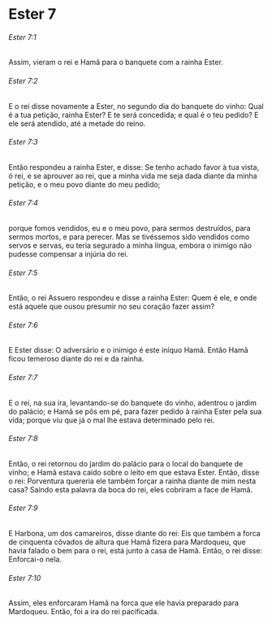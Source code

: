 # Ester 7

###### Ester 7:1

Assim, vieram o rei e Hamã para o banquete com a rainha Ester.

###### Ester 7:2

E o rei disse novamente a Ester, no segundo dia do banquete do vinho: Qual é a tua petição, rainha Ester? E te será concedida; e qual é o teu pedido? E ele será atendido, até a metade do reino.

###### Ester 7:3

Então respondeu a rainha Ester, e disse: Se tenho achado favor à tua vista, ó rei, e se aprouver ao rei, que a minha vida me seja dada diante da minha petição, e o meu povo diante do meu pedido;

###### Ester 7:4

porque fomos vendidos, eu e o meu povo, para sermos destruídos, para sermos mortos, e para perecer. Mas se tivéssemos sido vendidos como servos e servas, eu teria segurado a minha língua, embora o inimigo não pudesse compensar a injúria do rei.

###### Ester 7:5

Então, o rei Assuero respondeu e disse a rainha Ester: Quem é ele, e onde está aquele que ousou presumir no seu coração fazer assim?

###### Ester 7:6

E Ester disse: O adversário e o inimigo é este iníquo Hamã. Então Hamã ficou temeroso diante do rei e da rainha.

###### Ester 7:7

E o rei, na sua ira, levantando-se do banquete do vinho, adentrou o jardim do palácio; e Hamã se pôs em pé, para fazer pedido à rainha Ester pela sua vida; porque viu que já o mal lhe estava determinado pelo rei.

###### Ester 7:8

Então, o rei retornou do jardim do palácio para o local do banquete de vinho; e Hamã estava caído sobre o leito em que estava Ester. Então, disse o rei: Porventura quereria ele também forçar a rainha diante de mim nesta casa? Saindo esta palavra da boca do rei, eles cobriram a face de Hamã.

###### Ester 7:9

E Harbona, um dos camareiros, disse diante do rei: Eis que também a forca de cinquenta côvados de altura que Hamã fizera para Mardoqueu, que havia falado o bem para o rei, está junto à casa de Hamã. Então, o rei disse: Enforcai-o nela.

###### Ester 7:10

Assim, eles enforcaram Hamã na forca que ele havia preparado para Mardoqueu. Então, foi a ira do rei pacificada.

